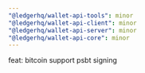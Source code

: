 ```yaml
---
"@ledgerhq/wallet-api-tools": minor
"@ledgerhq/wallet-api-client": minor
"@ledgerhq/wallet-api-server": minor
"@ledgerhq/wallet-api-core": minor
---
```


feat: bitcoin support psbt signing
